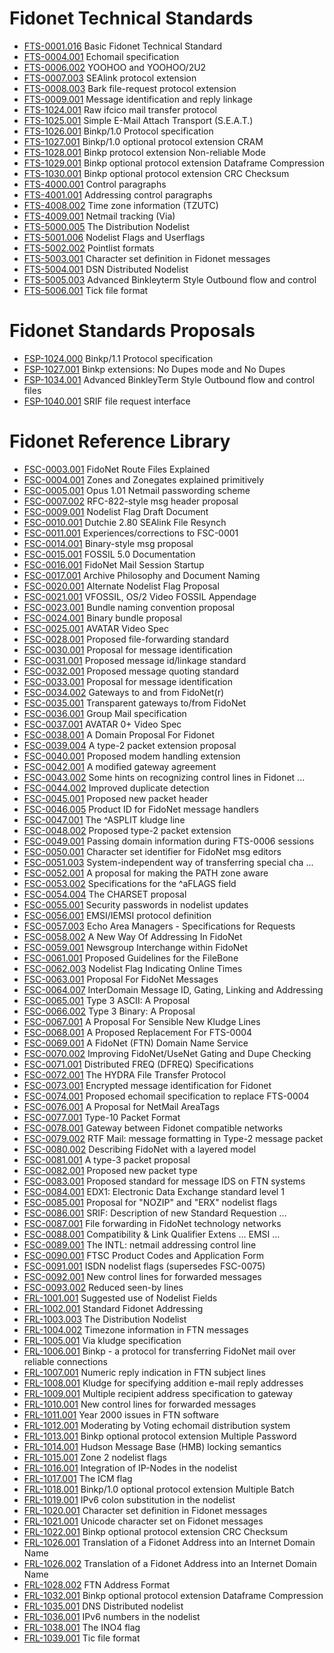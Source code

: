 # Fidonet Technical Standards

  - [FTS-0001.016](fts-0001.016)  Basic Fidonet Technical Standard
  - [FTS-0004.001](fts-0004.001)  Echomail specification
  - [FTS-0006.002](fts-0006.002)  YOOHOO and YOOHOO/2U2
  - [FTS-0007.003](fts-0007.003)  SEAlink protocol extension
  - [FTS-0008.003](fts-0008.003)  Bark file-request protocol extension
  - [FTS-0009.001](fts-0009.001)  Message identification and reply linkage
  - [FTS-1024.001](fts-1024.001)  Raw ifcico mail transfer protocol
  - [FTS-1025.001](fts-1025.001)  Simple E-Mail Attach Transport (S.E.A.T.)
  - [FTS-1026.001](fts-1026.001)  Binkp/1.0 Protocol specification
  - [FTS-1027.001](fts-1027.001)  Binkp/1.0 optional protocol extension CRAM
  - [FTS-1028.001](fts-1028.001)  Binkp protocol extension Non-reliable Mode
  - [FTS-1029.001](fts-1029.001)  Binkp optional protocol extension Dataframe Compression
  - [FTS-1030.001](fts-1030.001)  Binkp optional protocol extension CRC Checksum
  - [FTS-4000.001](fts-4000.001)  Control paragraphs
  - [FTS-4001.001](fts-4001.001)  Addressing control paragraphs
  - [FTS-4008.002](fts-4008.002)  Time zone information (TZUTC)
  - [FTS-4009.001](fts-4009.001)  Netmail tracking (Via)
  - [FTS-5000.005](fts-5000.005)  The Distribution Nodelist
  - [FTS-5001.006](fts-5001.006)  Nodelist Flags and Userflags
  - [FTS-5002.002](fts-5002.002)  Pointlist formats
  - [FTS-5003.001](fts-5003.001)  Character set definition in Fidonet messages
  - [FTS-5004.001](fts-5004.001)  DSN Distributed Nodelist
  - [FTS-5005.003](fts-5005.003)  Advanced Binkleyterm Style Outbound flow and control
  - [FTS-5006.001](fts-5006.001)  Tick file format

# Fidonet Standards Proposals

  - [FSP-1024.000](fsp-1024.000)  Binkp/1.1 Protocol specification
  - [FSP-1027.001](fsp-1027.001)  Binkp extensions: No Dupes mode and No Dupes
  - [FSP-1034.001](fsp-1034.001)  Advanced BinkleyTerm Style Outbound flow and control files
  - [FSP-1040.001](fsp-1040.001)  SRIF file request interface

# Fidonet Reference Library

  - [FSC-0003.001](fsc-0003.001)  FidoNet Route Files Explained
  - [FSC-0004.001](fsc-0004.001)  Zones and Zonegates explained primitively
  - [FSC-0005.001](fsc-0005.001)  Opus 1.01 Netmail passwording scheme
  - [FSC-0007.002](fsc-0007.002)  RFC-822-style msg header proposal
  - [FSC-0009.001](fsc-0009.001)  Nodelist Flag Draft Document
  - [FSC-0010.001](fsc-0010.001)  Dutchie 2.80 SEAlink File Resynch
  - [FSC-0011.001](fsc-0011.001)  Experiences/corrections to FSC-0001
  - [FSC-0014.001](fsc-0014.001)  Binary-style msg proposal
  - [FSC-0015.001](fsc-0015.001)  FOSSIL 5.0 Documentation
  - [FSC-0016.001](fsc-0016.001)  FidoNet Mail Session Startup
  - [FSC-0017.001](fsc-0017.001)  Archive Philosophy and Document Naming
  - [FSC-0020.001](fsc-0020.001)  Alternate Nodelist Flag Proposal
  - [FSC-0021.001](fsc-0021.001)  VFOSSIL, OS/2 Video FOSSIL Appendage
  - [FSC-0023.001](fsc-0023.001)  Bundle naming convention proposal
  - [FSC-0024.001](fsc-0024.001)  Binary bundle proposal
  - [FSC-0025.001](fsc-0025.001)  AVATAR Video Spec
  - [FSC-0028.001](fsc-0028.001)  Proposed file-forwarding standard
  - [FSC-0030.001](fsc-0030.001)  Proposal for message identification
  - [FSC-0031.001](fsc-0031.001)  Proposed message id/linkage standard
  - [FSC-0032.001](fsc-0032.001)  Proposed message quoting standard
  - [FSC-0033.001](fsc-0033.001)  Proposal for message identification
  - [FSC-0034.002](fsc-0034.002)  Gateways to and from FidoNet(r)
  - [FSC-0035.001](fsc-0035.001)  Transparent gateways to/from FidoNet
  - [FSC-0036.001](fsc-0036.001)  Group Mail specification
  - [FSC-0037.001](fsc-0037.001)  AVATAR 0+ Video Spec
  - [FSC-0038.001](fsc-0038.001)  A Domain Proposal For Fidonet
  - [FSC-0039.004](fsc-0039.004)  A type-2 packet extension proposal
  - [FSC-0040.001](fsc-0040.001)  Proposed modem handling extension
  - [FSC-0042.001](fsc-0042.001)  A modified gateway agreement
  - [FSC-0043.002](fsc-0043.002)  Some hints on recognizing control lines in Fidonet ...
  - [FSC-0044.002](fsc-0044.002)  Improved duplicate detection
  - [FSC-0045.001](fsc-0045.001)  Proposed new packet header
  - [FSC-0046.005](fsc-0046.005)  Product ID for FidoNet message handlers
  - [FSC-0047.001](fsc-0047.001)  The ^ASPLIT kludge line
  - [FSC-0048.002](fsc-0048.002)  Proposed type-2 packet extension
  - [FSC-0049.001](fsc-0049.001)  Passing domain information during FTS-0006 sessions
  - [FSC-0050.001](fsc-0050.001)  Character set identifier for FidoNet msg editors
  - [FSC-0051.003](fsc-0051.003)  System-independent way of transferring special cha ...
  - [FSC-0052.001](fsc-0052.001)  A proposal for making the PATH zone aware
  - [FSC-0053.002](fsc-0053.002)  Specifications for the ^aFLAGS field
  - [FSC-0054.004](fsc-0054.004)  The CHARSET proposal
  - [FSC-0055.001](fsc-0055.001)  Security passwords in nodelist updates
  - [FSC-0056.001](fsc-0056.001)  EMSI/IEMSI protocol definition
  - [FSC-0057.003](fsc-0057.003)  Echo Area Managers - Specifications for Requests
  - [FSC-0058.002](fsc-0058.002)  A New Way Of Addressing In FidoNet
  - [FSC-0059.001](fsc-0059.001)  Newsgroup Interchange within FidoNet
  - [FSC-0061.001](fsc-0061.001)  Proposed Guidelines for the FileBone
  - [FSC-0062.003](fsc-0062.003)  Nodelist Flag Indicating Online Times
  - [FSC-0063.001](fsc-0063.001)  Proposal For FidoNet Messages
  - [FSC-0064.007](fsc-0064.007)  InterDomain Message ID, Gating, Linking and Addressing
  - [FSC-0065.001](fsc-0065.001)  Type 3 ASCII: A Proposal
  - [FSC-0066.002](fsc-0066.002)  Type 3 Binary: A Proposal
  - [FSC-0067.001](fsc-0067.001)  A Proposal For Sensible New Kludge Lines
  - [FSC-0068.001](fsc-0068.001)  A Proposed Replacement For FTS-0004
  - [FSC-0069.001](fsc-0069.001)  A FidoNet (FTN) Domain Name Service
  - [FSC-0070.002](fsc-0070.002)  Improving FidoNet/UseNet Gating and Dupe Checking
  - [FSC-0071.001](fsc-0071.001)  Distributed FREQ (DFREQ) Specifications
  - [FSC-0072.001](fsc-0072.001)  The HYDRA File Transfer Protocol
  - [FSC-0073.001](fsc-0073.001)  Encrypted message identification for Fidonet
  - [FSC-0074.001](fsc-0074.001)  Proposed echomail specification to replace FTS-0004
  - [FSC-0076.001](fsc-0076.001)  A Proposal for NetMail AreaTags
  - [FSC-0077.001](fsc-0077.001)  Type-10 Packet Format
  - [FSC-0078.001](fsc-0078.001)  Gateway between Fidonet compatible networks
  - [FSC-0079.002](fsc-0079.002)  RTF Mail: message formatting in Type-2 message packet
  - [FSC-0080.002](fsc-0080.002)  Describing FidoNet with a layered model
  - [FSC-0081.001](fsc-0081.001)  A type-3 packet proposal
  - [FSC-0082.001](fsc-0082.001)  Proposed new packet type
  - [FSC-0083.001](fsc-0083.001)  Proposed standard for message IDS on FTN systems
  - [FSC-0084.001](fsc-0084.001)  EDX1: Electronic Data Exchange standard level 1
  - [FSC-0085.001](fsc-0085.001)  Proposal for "NOZIP" and "ERX" nodelist flags
  - [FSC-0086.001](fsc-0086.001)  SRIF: Description of new Standard Requestion ...
  - [FSC-0087.001](fsc-0087.001)  File forwarding in FidoNet technology networks
  - [FSC-0088.001](fsc-0088.001)  Compatibility & Link Qualifier Extens ... EMSI ...
  - [FSC-0089.001](fsc-0089.001)  The INTL: netmail addressing control line
  - [FSC-0090.001](fsc-0090.001)  FTSC Product Codes and Application Form
  - [FSC-0091.001](fsc-0091.001)  ISDN nodelist flags (supersedes FSC-0075)
  - [FSC-0092.001](fsc-0092.001)  New control lines for forwarded messages
  - [FSC-0093.002](fsc-0093.002)  Reduced seen-by lines
  - [FRL-1001.001](frl-1001.001)  Suggested use of Nodelist Fields
  - [FRL-1002.001](frl-1002.001)  Standard Fidonet Addressing
  - [FRL-1003.003](frl-1003.003)  The Distribution Nodelist
  - [FRL-1004.002](frl-1004.002)  Timezone information in FTN messages
  - [FRL-1005.001](frl-1005.001)  Via kludge specification
  - [FRL-1006.001](frl-1006.001)  Binkp - a protocol for transferring FidoNet mail over reliable connections
  - [FRL-1007.001](frl-1007.001)  Numeric reply indication in FTN subject lines
  - [FRL-1008.001](frl-1008.001)  Kludge for specifying addition e-mail reply addresses
  - [FRL-1009.001](frl-1009.001)  Multiple recipient address specification to gateway
  - [FRL-1010.001](frl-1010.001)  New control lines for forwarded messages
  - [FRL-1011.001](frl-1011.001)  Year 2000 issues in FTN software
  - [FRL-1012.001](frl-1012.001)  Moderating by Voting echomail distribution system
  - [FRL-1013.001](frl-1013.001)  Binkp optional protocol extension Multiple Password
  - [FRL-1014.001](frl-1014.001)  Hudson Message Base (HMB) locking semantics
  - [FRL-1015.001](frl-1015.001)  Zone 2 nodelist flags
  - [FRL-1016.001](frl-1016.001)  Integration of IP-Nodes in the nodelist
  - [FRL-1017.001](frl-1017.001)  The ICM flag
  - [FRL-1018.001](frl-1018.001)  Binkp/1.0 optional protocol extension Multiple Batch
  - [FRL-1019.001](frl-1019.001)  IPv6 colon substitution in the nodelist
  - [FRL-1020.001](frl-1020.001)  Character set definition in Fidonet messages
  - [FRL-1021.001](frl-1021.001)  Unicode character set on Fidonet messages
  - [FRL-1022.001](frl-1022.001)  Binkp optional protocol extension CRC Checksum
  - [FRL-1026.001](frl-1026.001)  Translation of a Fidonet Address into an Internet Domain Name
  - [FRL-1026.002](frl-1026.002)  Translation of a Fidonet Address into an Internet Domain Name
  - [FRL-1028.002](frl-1028.002)  FTN Address Format
  - [FRL-1032.001](frl-1032.001)  Binkp optional protocol extension Dataframe Compression
  - [FRL-1035.001](frl-1035.001)  DNS Distributed nodelist
  - [FRL-1036.001](frl-1036.001)  IPv6 numbers in the nodelist
  - [FRL-1038.001](frl-1038.001)  The INO4 flag
  - [FRL-1039.001](frl-1039.001)  Tic file format
